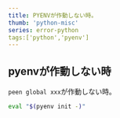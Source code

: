 ```yaml
---
title: PYENVが作動しない時。
thumb: 'python-misc'
series: error-python
tags:['python','pyenv']
---
```




## pyenvが作動しない時

`peen global xxx`が作動しない時。

```bash
eval "$(pyenv init -)"
```

